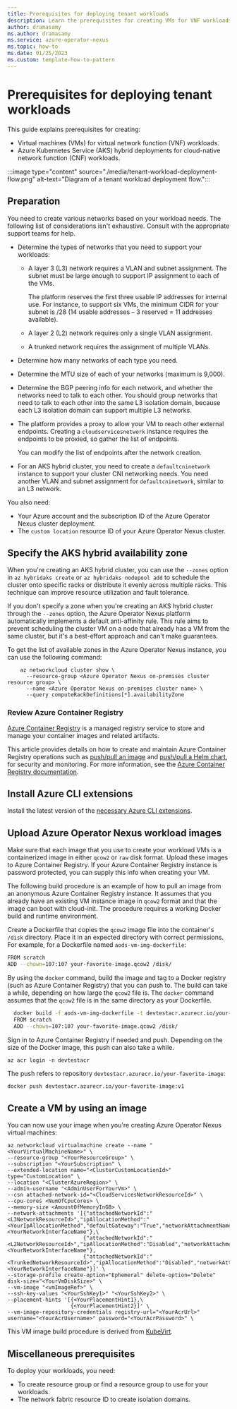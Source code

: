 ```yaml
---
title: Prerequisites for deploying tenant workloads
description: Learn the prerequisites for creating VMs for VNF workloads and for creating AKS hybrid clusters for CNF workloads.
author: dramasamy
ms.author: dramasamy
ms.service: azure-operator-nexus
ms.topic: how-to
ms.date: 01/25/2023
ms.custom: template-how-to-pattern
---
```


# Prerequisites for deploying tenant workloads

This guide explains prerequisites for creating:

- Virtual machines (VMs) for virtual network function (VNF) workloads.
- Azure Kubernetes Service (AKS) hybrid deployments for cloud-native network function (CNF) workloads.

:::image type="content" source="./media/tenant-workload-deployment-flow.png" alt-text="Diagram of a tenant workload deployment flow.":::

## Preparation

You need to create various networks based on your workload needs. The following list of considerations isn't exhaustive. Consult with the appropriate support teams for help.

- Determine the types of networks that you need to support your workloads:
  - A layer 3 (L3) network requires a VLAN and subnet assignment. The subnet must be large enough to support IP assignment to each of the VMs.
  
    The platform reserves the first three usable IP addresses for internal use. For instance, to support six VMs, the minimum CIDR for your subnet is /28 (14 usable addresses – 3 reserved = 11 addresses available).
  - A layer 2 (L2) network requires only a single VLAN assignment.
  - A trunked network requires the assignment of multiple VLANs.
- Determine how many networks of each type you need.
- Determine the MTU size of each of your networks (maximum is 9,000).
- Determine the BGP peering info for each network, and whether the networks need to talk to each other. You should group networks that need to talk to each other into the same L3 isolation domain, because each L3 isolation domain can support multiple L3 networks.
- The platform provides a proxy to allow your VM to reach other external endpoints. Creating a `cloudservicesnetwork` instance requires the endpoints to be proxied, so gather the list of endpoints.

  You can modify the list of endpoints after the network creation.
- For an AKS hybrid cluster, you need to create a `defaultcninetwork` instance to support your cluster CNI networking needs. You need another VLAN and subnet assignment for `defaultcninetwork`, similar to an L3 network.

You also need:

- Your Azure account and the subscription ID of the Azure Operator Nexus cluster deployment.
- The `custom location` resource ID of your Azure Operator Nexus cluster.

## Specify the AKS hybrid availability zone

When you're creating an AKS hybrid cluster, you can use the `--zones` option in `az hybridaks create` or `az hybridaks nodepool add` to schedule the cluster onto specific racks or distribute it evenly across multiple racks. This technique can improve resource utilization and fault tolerance.

If you don't specify a zone when you're creating an AKS hybrid cluster through the `--zones` option, the Azure Operator Nexus platform automatically implements a default anti-affinity rule. This rule aims to prevent scheduling the cluster VM on a node that already has a VM from the same cluster, but it's a best-effort approach and can't make guarantees.

To get the list of available zones in the Azure Operator Nexus instance, you can use the following command:

```azurecli
    az networkcloud cluster show \
      --resource-group <Azure Operator Nexus on-premises cluster resource group> \
      --name <Azure Operator Nexus on-premises cluster name> \
      --query computeRackDefinitions[*].availabilityZone
```

### Review Azure Container Registry

[Azure Container Registry](../container-registry/container-registry-intro.md) is a managed registry service to store and manage your container images and related artifacts.

This article provides details on how to create and maintain Azure Container Registry operations such as [push/pull an image](../container-registry/container-registry-get-started-docker-cli.md?tabs=azure-cli) and [push/pull a Helm chart](../container-registry/container-registry-helm-repos.md), for security and monitoring. For more information, see the [Azure Container Registry documentation](../container-registry/index.yml).

## Install Azure CLI extensions

Install the latest version of the
[necessary Azure CLI extensions](./howto-install-cli-extensions.md).

## Upload Azure Operator Nexus workload images

Make sure that each image that you use to create your workload VMs is a
containerized image in either `qcow2` or `raw` disk format. Upload these images to Azure Container Registry. If your Azure Container Registry instance is password protected, you can supply this info when creating your VM.

The following build procedure is an example of how to pull an image from an anonymous Azure Container Registry instance. It assumes that you already have an existing VM instance image in `qcow2` format and that the image can boot with cloud-init. The procedure requires a working Docker build and runtime environment.

Create a Dockerfile that copies the `qcow2` image file into the container's `/disk` directory. Place it in an expected directory with correct permissions. For example, for a Dockerfile named `aods-vm-img-dockerfile`:

```bash
FROM scratch
ADD --chown=107:107 your-favorite-image.qcow2 /disk/
```

By using the `docker` command, build the image and tag to a Docker registry (such as Azure Container Registry) that you can push to. The build can take a while, depending on how large the `qcow2` file is. The `docker` command assumes that the `qcow2` file is in the same directory as your Dockerfile.

```bash
  docker build -f aods-vm-img-dockerfile -t devtestacr.azurecr.io/your-favorite-image:v1 .
  FROM scratch
  ADD --chown=107:107 your-favorite-image.qcow2 /disk/
```

Sign in to Azure Container Registry if needed and push. Depending on the size of the Docker image, this push can also take a while.

```azurecli
az acr login -n devtestacr
```

The push refers to repository `devtestacr.azurecr.io/your-favorite-image`:

```bash
docker push devtestacr.azurecr.io/your-favorite-image:v1
```

## Create a VM by using an image

You can now use your image when you're creating Azure Operator Nexus virtual machines:

```azurecli
az networkcloud virtualmachine create --name "<YourVirtualMachineName>" \
--resource-group "<YourResourceGroup>" \
--subscription "<YourSubscription" \
--extended-location name="<ClusterCustomLocationId>" type="CustomLocation" \
--location "<ClusterAzureRegion>" \
--admin-username "<AdminUserForYourVm>" \
--csn attached-network-id="<CloudServicesNetworkResourceId>" \
--cpu-cores <NumOfCpuCores> \
--memory-size <AmountOfMemoryInGB> \
--network-attachments '[{"attachedNetworkId":"<L3NetworkResourceId>","ipAllocationMethod":"<YourIpAllocationMethod","defaultGateway":"True","networkAttachmentName":"<YourNetworkInterfaceName"},\
                        {"attachedNetworkId":"<L2NetworkResourceId>","ipAllocationMethod":"Disabled","networkAttachmentName":"<YourNetworkInterfaceName"},
                        {"attachedNetworkId":"<TrunkedNetworkResourceId>","ipAllocationMethod":"Disabled","networkAttachmentName":"<YourNetworkInterfaceName"}]' \
--storage-profile create-option="Ephemeral" delete-option="Delete" disk-size="<YourVmDiskSize>" \
--vm-image "<vmImageRef>" \
--ssh-key-values "<YourSshKey1>" "<YourSshKey2>" \
--placement-hints '[{<YourPlacementHint1},\
                    {<YourPlacementHint2}]' \
--vm-image-repository-credentials registry-url="<YourAcrUrl>" username="<YourAcrUsername>" password="<YourAcrPassword>" \
```

This VM image build procedure is derived from [KubeVirt](https://kubevirt.io/user-guide/virtual_machines/disks_and_volumes/#containerdisk-workflow-example).

## Miscellaneous prerequisites

To deploy your workloads, you need:

- To create resource group or find a resource group to use for your workloads.
- The network fabric resource ID to create isolation domains.
